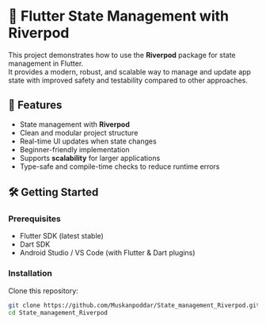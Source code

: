 # 📱 Flutter State Management with Riverpod

This project demonstrates how to use the **Riverpod** package for state management in Flutter.  
It provides a modern, robust, and scalable way to manage and update app state with improved safety and testability compared to other approaches.  

## 🚀 Features
- State management with **Riverpod**
- Clean and modular project structure
- Real-time UI updates when state changes
- Beginner-friendly implementation
- Supports **scalability** for larger applications
- Type-safe and compile-time checks to reduce runtime errors

## 🛠️ Getting Started

### Prerequisites
- Flutter SDK (latest stable)
- Dart SDK
- Android Studio / VS Code (with Flutter & Dart plugins)

### Installation
Clone this repository:

```bash
git clone https://github.com/Muskanpoddar/State_management_Riverpod.git
cd State_management_Riverpod
